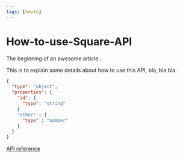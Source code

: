 ```yaml
---
tags: [howto]
---
```


# How-to-use-Square-API

The beginning of an awesome article...

This is to explain some details about how to use this API, bla, bla bla.

```json json_schema
{
  "type": "object",
  "properties": {
    "id": {
      "type": "string"
    }
    "other" : {
      "type" : "number"
    }
  }
}
```

[API reference](https://bernabeer.stoplight.io/docs/project2/YXBpOjM5ODI2NjI1-square)